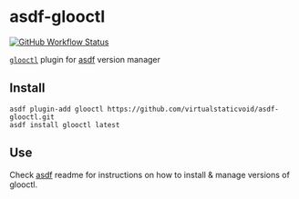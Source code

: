 # asdf-glooctl

[![GitHub Workflow Status](https://img.shields.io/github/workflow/status/virtualstaticvoid/asdf-glooctl/Main%20Workflow?style=flat-square)](https://github.com/virtualstaticvoid/asdf-glooctl/actions)

[`glooctl`][util] plugin for [asdf](https://github.com/asdf-vm/asdf) version manager

## Install

```
asdf plugin-add glooctl https://github.com/virtualstaticvoid/asdf-glooctl.git
asdf install glooctl latest
```

## Use

Check [asdf](https://github.com/asdf-vm/asdf) readme for instructions on how to install & manage versions of glooctl.

[util]: https://github.com/solo-io/glooctl
